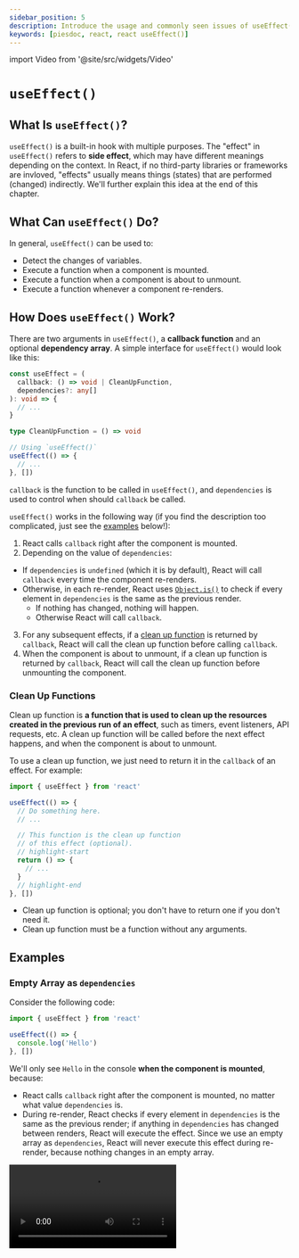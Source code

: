 ```yaml
---
sidebar_position: 5
description: Introduce the usage and commonly seen issues of useEffect() in React.
keywords: [piesdoc, react, react useEffect()]
---
```


import Video from '@site/src/widgets/Video'

# `useEffect()`

## What Is `useEffect()`?

`useEffect()` is a built-in hook with multiple purposes. The "effect" in `useEffect()` refers to **side effect**, which may have different meanings depending on the context. In React, if no third-party libraries or frameworks are invloved, "effects" usually means things (states) that are performed (changed) indirectly. We'll further explain this idea at the end of this chapter.

## What Can `useEffect()` Do?

In general, `useEffect()` can be used to:

- Detect the changes of variables.
- Execute a function when a component is mounted.
- Execute a function when a component is about to unmount.
- Execute a function whenever a component re-renders.

## How Does `useEffect()` Work?

There are two arguments in `useEffect()`, a **callback function** and an optional **dependency array**. A simple interface for `useEffect()` would look like this:

```ts showLineNumbers
const useEffect = (
  callback: () => void | CleanUpFunction,
  dependencies?: any[]
): void => {
  // ...
}

type CleanUpFunction = () => void

// Using `useEffect()`
useEffect(() => {
  // ...
}, [])
```

`callback` is the function to be called in `useEffect()`, and `dependencies` is used to control when should `callback` be called.

`useEffect()` works in the following way (if you find the description too complicated, just see the [examples](#examples) below!):

1. React calls `callback` right after the component is mounted.
2. Depending on the value of `dependencies`:
  - If `dependencies` is `undefined` (which it is by default), React will call `callback` every time the component re-renders.
  - Otherwise, in each re-render, React uses [`Object.is()`](https://developer.mozilla.org/en-US/docs/Web/JavaScript/Reference/Global_Objects/Object/is) to check if every element in `dependencies` is the same as the previous render.
    - If nothing has changed, nothing will happen.
    - Otherwise React will call `callback`.
3. For any subsequent effects, if a [clean up function](#clean-up-functions) is returned by `callback`, React will call the clean up function before calling `callback`.
4. When the component is about to unmount, if a clean up function is returned by `callback`, React will call the clean up function before unmounting the component.

### Clean Up Functions

Clean up function is **a function that is used to clean up the resources created in the previous run of an effect**, such as timers, event listeners, API requests, etc. A clean up function will be called before the next effect happens, and when the component is about to unmount.

To use a clean up function, we just need to return it in the `callback` of an effect. For example:

```ts showLineNumbers
import { useEffect } from 'react'

useEffect(() => {
  // Do something here.
  // ...

  // This function is the clean up function
  // of this effect (optional).
  // highlight-start
  return () => {
    // ...
  }
  // highlight-end
}, [])
```

- Clean up function is optional; you don't have to return one if you don't need it.
- Clean up function must be a function without any arguments.

## Examples

### Empty Array as `dependencies`

Consider the following code:

```ts showLineNumbers
import { useEffect } from 'react'

useEffect(() => {
  console.log('Hello')
}, [])
```

We'll only see `Hello` in the console **when the component is mounted**, because:

- React calls `callback` right after the component is mounted, no matter what value `dependencies` is.
- During re-render, React checks if every element in `dependencies` is the same as the previous render; if anything in `dependencies` has changed between renders, React will execute the effect. Since we use an empty array as `dependencies`, React will never execute this effect during re-render, because nothing changes in an empty array.

<Video src="/video/react/use-effect_empty-array_no-clean-up.mov" />

What if a clean up function is returned in this effect? For example:

```ts showLineNumbers
import { useEffect } from 'react'

useEffect(() => {
  console.log('Hello')

  // highlight-start
  return () => {
    console.log('World')
  }
  // highlight-end
}, [])
```

Due to the fact that `dependencies` is an empty array, which means no subsequent effect will be executed, we'll only see `World` in the console when the component is about to unmount.

<Video src="/video/react/use-effect_empty-array_with-clean-up.mov" />

### Non-empty Array as `dependencies`

Consider the following code:

```tsx showLineNumbers
import { useState, useEffect } from 'react'

const [count, setCount] = useState(0)

useEffect(() => {
  console.log('Hello')
}, [count])
```

We'll see `Hello` in the console **when the component is mounted**, and **whenever `count` changes**, because:

- React calls `callback` right after the component is mounted, no matter what value `dependencies` is.
- `count` is an element of `dependencies`, so the changes of `count` will trigger the effect.

<Video src="/video/react/use-effect_non-empty-array_no-clean-up.mov" />

What if a clean up function is returned in this effect? For example:

```ts showLineNumbers
import { useState, useEffect } from 'react'

const [count, setCount] = useState(0)

useEffect(() => {
  console.log('Hello')

  // highlight-start
  return () => {
    console.log('World')
  }
  // highlight-end
}, [count])
```

We'll see `World` in the console when:

- Whenever `count` changes (so we will not see it in the first render). Also, for subsequent effects, React runs the clean up function first, then the main effect.
- When the component is about to unmount.

<Video src="/video/react/use-effect_non-empty-array_with-clean-up.mov" />

### `undefined` as `dependencies`

Consider the following code:

```tsx showLineNumbers
import { useEffect } from 'react'

useEffect(() => {
  console.log('Hello')
})
```

We'll see `Hello` in the console **when the component is mounted**, and **whenever the component re-renders**, because:

- React calls `callback` right after the component is mounted, no matter what value `dependencies` is.
- `dependencies` is `undefined`, which means the effect will be executed every time the component re-renders.

<Video src="/video/react/use-effect_non-empty-array_no-clean-up.mov" />

What if a clean up function is returned in this effect? For example:

```ts showLineNumbers
import { useEffect } from 'react'

useEffect(() => {
  console.log('Hello')

  // highlight-start
  return () => {
    console.log('World')
  }
  // highlight-end
})
```

We'll see `World` in the console when:

- Whenever the component re-renders. Also, for subsequent effects, React runs the clean up function first, then the main effect.
- When the component is about to unmount.

<Video src="/video/react/use-effect_non-empty-array_with-clean-up.mov" />

## Async Callback

Currently, React does not support async callback in `useEffect()`. However, we can still perform asynchronous actions in an effect by declaring an `async` function and calling it ourselves. For example:

```ts showLineNumbers
import { useEffect } from 'react'

useEffect(() => {
  // highlight-start
  const fetchData = async () => {
    // We can now use `await` here.
  }
  // highlight-end

  // Call the async function
  // highlight-next-line
  fetchData()
}, [])
```

## Are Side Effects Good?

As we mentioned at the beginning of this article, "side effects" may have different meanings depending on the context, so we can't just say it's good or bad without knowing the context. However, in React, assuming no third-party libraries and frameworks are involved, "effects" usually refers to things that are performed indirectly, which is usually **not intuitive** and may make your code hard to understand and maintain.

Sometimes an effect is indeed the only option, such as calling an API on mount, or doing something right before the component unmounts; but sometimes there are other better choices than using an effect, **especially when `useEffect()` is used with `setState()`**.

Consider the following scenario:

- There's an input box on the screen, and we must record the value entered by the user.
- If there's any prohibited characters (i.e. `a`) in the value, show `Prohobited characters found` on the screen.

<Video src="/video/react/use-effect_prohibited-characters.mov" />

In this scenario, we often see code like this:

```tsx showLineNumbers
import { useState, useEffect, ChangeEvent } from 'react'

export const Example = () => {
  const [value, setValue] = useState('')
  // highlight-next-line
  const [hasProhibitedChars, setHasProhibitedChars] = useState(false)

  // highlight-start
  useEffect(() => {
    setHasProhibitedChars(value.includes('a'))
  }, [value])
  // highlight-end

  const handleChange = (e: ChangeEvent<HTMLInputElement>) => {
    setValue(e.target.value)
  }

  return (
    <div>
      <input onChange={handleChange} />
      {hasProhibitedChars && <span>Prohibited characters found</span>}
    </div>
  )
}
```

In the above example, in addition to the `value` state, we also declare a `hasProhibitedChars` state, which is used to represent if there's any prohibited characters in `value`. Then, we use `useEffect()` with `value` as an dependency so that we can update `hasProhibitedChars` whenever `value` changes.

While this works fine, if we think about it, we'll find that we don't need an effect at all. Since we know exactly when `setValue()` is going to be called, which means we know what value is going to be passed to `setValue()`, then why don't we just call `setHasProhibitedChars()` at the same time? For example:

```tsx showLineNumbers
import { useState, ChangeEvent } from 'react'

export const Example = () => {
  const [value, setValue] = useState('')
  const [hasProhibitedChars, setHasProhibitedChars] = useState(false)

  const handleChange = (e: ChangeEvent<HTMLInputElement>) => {
    const nextValue = e.target.value
    setValue(nextValue)
    // highlight-next-line
    setHasProhibitedChars(nextValue.includes('a'))
  }

  return (
    <div>
      <input onChange={handleChange} />
      {hasProhibitedChars && <span>Prohibited characters found</span>}
    </div>
  )
}
```

This way our code will be way cleaner than using an effect. Besides, in this scenario, we don't necessarily need `hasProhibitedChars` to be a state; either using a normal variable or [`useMemo()`](./optimization-functions#usememo) will be enough. For example:

```tsx showLineNumbers
import { useState, ChangeEvent } from 'react'

export const Example = () => {
  const [value, setValue] = useState('')

  // highlight-next-line
  const hasProhibitedChars = value.includes('a')

  const handleChange = (e: ChangeEvent<HTMLInputElement>) => {
    setValue(e.target.value)
  }

  return (
    <div>
      <input onChange={handleChange} />
      {hasProhibitedChars && <span>Prohibited characters found</span>}
    </div>
  )
}
```

To sum up, before using `useEffect()`, it is recommend to think whether there are other solutions, especially when `useEffect()` is used with `setState()`, or when multiple effects are chained together. Most of the time those effects can be avoided by moving `setState()` to an earlier point of time in the event, or by removing the variable from the states, just like how we handle `hasProhibitedChars` in this example.